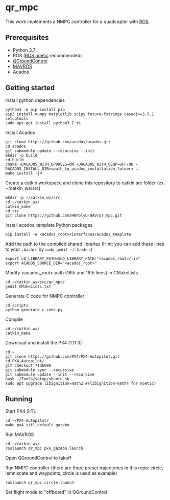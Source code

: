 # qr_mpc
This work implements a NMPC controller for a quadcopter with [ROS](https://www.ros.org/).

## Prerequisites
* Python 3.7
* ROS ([ROS noetic](http://wiki.ros.org/noetic/Installation/Ubuntu) recommended)
* [QGroundControl](http://qgroundcontrol.com/)
* [MAVROS](http://wiki.ros.org/mavros)
* [Acados](https://docs.acados.org/installation/index.html)

## Getting started
Install python dependencies
```
python3 -m pip install pip
pip3 install numpy matplotlib scipy future-fstrings casadi>=3.5.1 setuptools
sudo apt-get install python3.7-tk
```
Install Acados
```
git clone https://github.com/acados/acados.git
cd acados
git submodule update --recursive --init
mkdir -p build
cd build
cmake -DACADOS_WITH_QPOASES=ON -DACADOS_WITH_OSQP=OFF/ON -DACADOS_INSTALL_DIR=<path_to_acados_installation_folder> ..
make install -j4
```
Create a catkin workspace and clone this repository to catkin src folder (ex. ~/catkin_ws/src)
```
mkdir -p ~/catkin_ws/src
cd ~/catkin_ws/
catkin_make
cd src
git clone https://github.com/HKPolyU-UAV/qr_mpc.git
```
Install acados_template Python packages
```
pip install -e <acados_root>/interfaces/acados_template
```
Add the path to the compiled shared libraries (Hint: you can add these lines to your ```.bashrc``` by ```sudo gedit ~/.bashrc```)
```
export LD_LIBRARY_PATH=$LD_LIBRARY_PATH:"<acados_root>/lib"
export ACADOS_SOURCE_DIR="<acados_root>"
```
Modify <acados_root> path (18th and 19th lines) in CMakeLists
```
cd ~/catkin_ws/src/qr_mpc/
gedit CMakeLists.txt
```
Generate C code for NMPC controller
```
cd scripts
python generate_c_code.py
```
Compile
```
cd ~/catkin_ws/
catkin_make
```
Download and install the PX4 (1.11.0)
```
cd ~
git clone https://github.com/PX4/PX4-Autopilot.git
cd PX4-Autopilot/
git checkout 71db090
git submodule sync --recursive
git submodule update --init --recursive
bash ./Tools/setup/ubuntu.sh
sudo apt upgrade libignition-math2 #(libignition-math4 for noetic)
```

## Running
Start PX4 SITL
```
cd ~/PX4-Autopilot/
make px4_sitl_default gazebo
```
Run MAVROS
```
cd ~/catkin_ws/
roslaunch qr_mpc px4_gazebo.launch
```
Open QGroundControl to takoff

Run NMPC controller (there are three preset trajectories in this repo: circle, lemniscate and waypoints, circle is used as example)
```
roslaunch qr_mpc circle.launch
```
Set flight mode to "offboard" in QGroundControl
